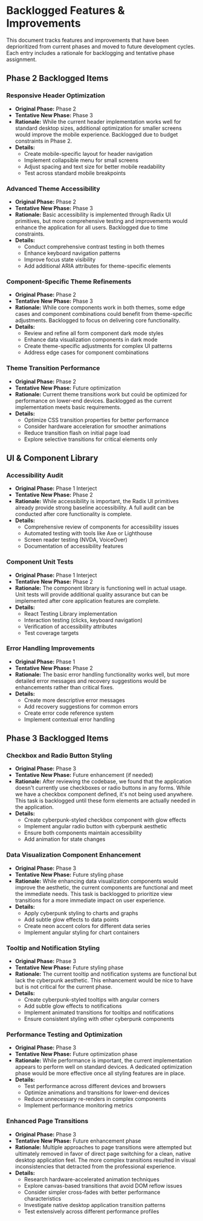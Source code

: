 # Backlogged Features & Improvements

This document tracks features and improvements that have been deprioritized from current phases and moved to future development cycles. Each entry includes a rationale for backlogging and tentative phase assignment.

## Phase 2 Backlogged Items

### Responsive Header Optimization
- **Original Phase:** Phase 2
- **Tentative New Phase:** Phase 3
- **Rationale:** While the current header implementation works well for standard desktop sizes, additional optimization for smaller screens would improve the mobile experience. Backlogged due to budget constraints in Phase 2.
- **Details:**
  - Create mobile-specific layout for header navigation
  - Implement collapsible menu for small screens
  - Adjust spacing and text size for better mobile readability
  - Test across standard mobile breakpoints

### Advanced Theme Accessibility
- **Original Phase:** Phase 2
- **Tentative New Phase:** Phase 3
- **Rationale:** Basic accessibility is implemented through Radix UI primitives, but more comprehensive testing and improvements would enhance the application for all users. Backlogged due to time constraints.
- **Details:**
  - Conduct comprehensive contrast testing in both themes
  - Enhance keyboard navigation patterns
  - Improve focus state visibility
  - Add additional ARIA attributes for theme-specific elements

### Component-Specific Theme Refinements
- **Original Phase:** Phase 2
- **Tentative New Phase:** Phase 3
- **Rationale:** While core components work in both themes, some edge cases and component combinations could benefit from theme-specific adjustments. Backlogged to focus on delivering core functionality.
- **Details:**
  - Review and refine all form component dark mode styles
  - Enhance data visualization components in dark mode
  - Create theme-specific adjustments for complex UI patterns
  - Address edge cases for component combinations

### Theme Transition Performance
- **Original Phase:** Phase 2
- **Tentative New Phase:** Future optimization
- **Rationale:** Current theme transitions work but could be optimized for performance on lower-end devices. Backlogged as the current implementation meets basic requirements.
- **Details:**
  - Optimize CSS transition properties for better performance
  - Consider hardware acceleration for smoother animations
  - Reduce transition flash on initial page load
  - Explore selective transitions for critical elements only

## UI & Component Library

### Accessibility Audit
- **Original Phase:** Phase 1 Interject
- **Tentative New Phase:** Phase 2
- **Rationale:** While accessibility is important, the Radix UI primitives already provide strong baseline accessibility. A full audit can be conducted after core functionality is complete.
- **Details:**
  - Comprehensive review of components for accessibility issues
  - Automated testing with tools like Axe or Lighthouse
  - Screen reader testing (NVDA, VoiceOver)
  - Documentation of accessibility features

### Component Unit Tests
- **Original Phase:** Phase 1 Interject
- **Tentative New Phase:** Phase 2
- **Rationale:** The component library is functioning well in actual usage. Unit tests will provide additional quality assurance but can be implemented after core application features are complete.
- **Details:**
  - React Testing Library implementation
  - Interaction testing (clicks, keyboard navigation)
  - Verification of accessibility attributes
  - Test coverage targets

### Error Handling Improvements
- **Original Phase:** Phase 1
- **Tentative New Phase:** Phase 2
- **Rationale:** The basic error handling functionality works well, but more detailed error messages and recovery suggestions would be enhancements rather than critical fixes.
- **Details:**
  - Create more descriptive error messages
  - Add recovery suggestions for common errors
  - Create error code reference system
  - Implement contextual error handling

## Phase 3 Backlogged Items

### Checkbox and Radio Button Styling
- **Original Phase:** Phase 3
- **Tentative New Phase:** Future enhancement (if needed)
- **Rationale:** After reviewing the codebase, we found that the application doesn't currently use checkboxes or radio buttons in any forms. While we have a checkbox component defined, it's not being used anywhere. This task is backlogged until these form elements are actually needed in the application.
- **Details:**
  - Create cyberpunk-styled checkbox component with glow effects
  - Implement angular radio button with cyberpunk aesthetic
  - Ensure both components maintain accessibility
  - Add animation for state changes

### Data Visualization Component Enhancement
- **Original Phase:** Phase 3
- **Tentative New Phase:** Future styling phase
- **Rationale:** While enhancing data visualization components would improve the aesthetic, the current components are functional and meet the immediate needs. This task is backlogged to prioritize view transitions for a more immediate impact on user experience.
- **Details:**
  - Apply cyberpunk styling to charts and graphs
  - Add subtle glow effects to data points
  - Create neon accent colors for different data series
  - Implement angular styling for chart containers

### Tooltip and Notification Styling
- **Original Phase:** Phase 3
- **Tentative New Phase:** Future styling phase
- **Rationale:** The current tooltip and notification systems are functional but lack the cyberpunk aesthetic. This enhancement would be nice to have but is not critical for the current phase.
- **Details:**
  - Create cyberpunk-styled tooltips with angular corners
  - Add subtle glow effects to notifications
  - Implement animated transitions for tooltips and notifications
  - Ensure consistent styling with other cyberpunk components

### Performance Testing and Optimization
- **Original Phase:** Phase 3
- **Tentative New Phase:** Future optimization phase
- **Rationale:** While performance is important, the current implementation appears to perform well on standard devices. A dedicated optimization phase would be more effective once all styling features are in place.
- **Details:**
  - Test performance across different devices and browsers
  - Optimize animations and transitions for lower-end devices
  - Reduce unnecessary re-renders in complex components
  - Implement performance monitoring metrics

### Enhanced Page Transitions
- **Original Phase:** Phase 3
- **Tentative New Phase:** Future enhancement phase
- **Rationale:** Multiple approaches to page transitions were attempted but ultimately removed in favor of direct page switching for a clean, native desktop application feel. The more complex transitions resulted in visual inconsistencies that detracted from the professional experience.
- **Details:**
  - Research hardware-accelerated animation techniques
  - Explore canvas-based transitions that avoid DOM reflow issues
  - Consider simpler cross-fades with better performance characteristics
  - Investigate native desktop application transition patterns
  - Test extensively across different performance profiles